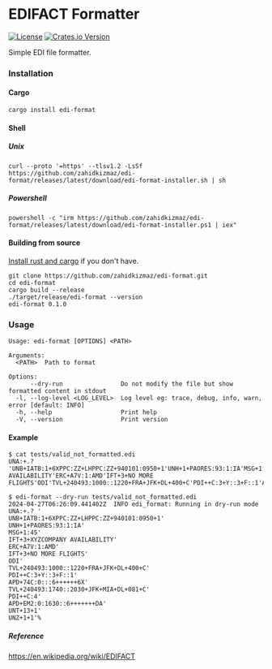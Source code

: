 # EDIFACT Formatter

[![License](https://img.shields.io/github/license/zahidkizmaz/edi-format.svg)](https://github.com/zahidkizmaz/edi-format/blob/main/LICENSE)
[![Crates.io Version](https://img.shields.io/crates/v/edi-format?style=flat&link=https%3A%2F%2Fcrates.io%2Fcrates%2Fedi-format)](https://crates.io/crates/edi-format)

Simple EDI file formatter.

### Installation

#### Cargo

```shell
cargo install edi-format
```

#### Shell

##### Unix

```shell
curl --proto '=https' --tlsv1.2 -LsSf https://github.com/zahidkizmaz/edi-format/releases/latest/download/edi-format-installer.sh | sh
```

##### Powershell

```shell
powershell -c "irm https://github.com/zahidkizmaz/edi-format/releases/latest/download/edi-format-installer.ps1 | iex"
```

#### Building from source

[Install rust and cargo](https://doc.rust-lang.org/cargo/getting-started/installation.html) if you don't have.
```shell
git clone https://github.com/zahidkizmaz/edi-format.git
cd edi-format
cargo build --release
./target/release/edi-format --version
edi-format 0.1.0
```

### Usage

```
Usage: edi-format [OPTIONS] <PATH>

Arguments:
  <PATH>  Path to format

Options:
      --dry-run                Do not modify the file but show formatted content in stdout
  -l, --log-level <LOG_LEVEL>  Log level eg: trace, debug, info, warn, error [default: INFO]
  -h, --help                   Print help
  -V, --version                Print version
```

#### Example

```shell
$ cat tests/valid_not_formatted.edi 
UNA:+.? 'UNB+IATB:1+6XPPC:ZZ+LHPPC:ZZ+940101:0950+1'UNH+1+PAORES:93:1:IA'MSG+1:45'IFT+3+XYZCOMPANY AVAILABILITY'ERC+A7V:1:AMD'IFT+3+NO MORE FLIGHTS'ODI'TVL+240493:1000::1220+FRA+JFK+DL+400+C'PDI++C:3+Y::3+F::1'APD+74C:0:::6++++++6X'TVL+240493:1740::2030+JFK+MIA+DL+081+C'PDI++C:4'APD+EM2:0:1630::6+++++++DA'UNT+13+1'UNZ+1+1'

$ edi-format --dry-run tests/valid_not_formatted.edi
2024-04-27T06:26:09.441402Z  INFO edi_format: Running in dry-run mode
UNA:+.? '
UNB+IATB:1+6XPPC:ZZ+LHPPC:ZZ+940101:0950+1'
UNH+1+PAORES:93:1:IA'
MSG+1:45'
IFT+3+XYZCOMPANY AVAILABILITY'
ERC+A7V:1:AMD'
IFT+3+NO MORE FLIGHTS'
ODI'
TVL+240493:1000::1220+FRA+JFK+DL+400+C'
PDI++C:3+Y::3+F::1'
APD+74C:0:::6++++++6X'
TVL+240493:1740::2030+JFK+MIA+DL+081+C'
PDI++C:4'
APD+EM2:0:1630::6+++++++DA'
UNT+13+1'
UNZ+1+1'%
```

##### Reference

https://en.wikipedia.org/wiki/EDIFACT
